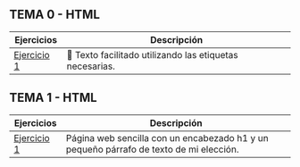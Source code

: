 
## TEMA 0 - HTML
Ejercicios | Descripción
-----------|------------
[Ejercicio 1](tema1/ejercicio1.html)|📝 Texto facilitado utilizando las etiquetas necesarias.  

## TEMA 1 - HTML
Ejercicios | Descripción
-----------|------------
[Ejercicio 1](tema0/pagina.html)|Página web sencilla con un encabezado h1 y un pequeño párrafo de texto de mi elección.      
